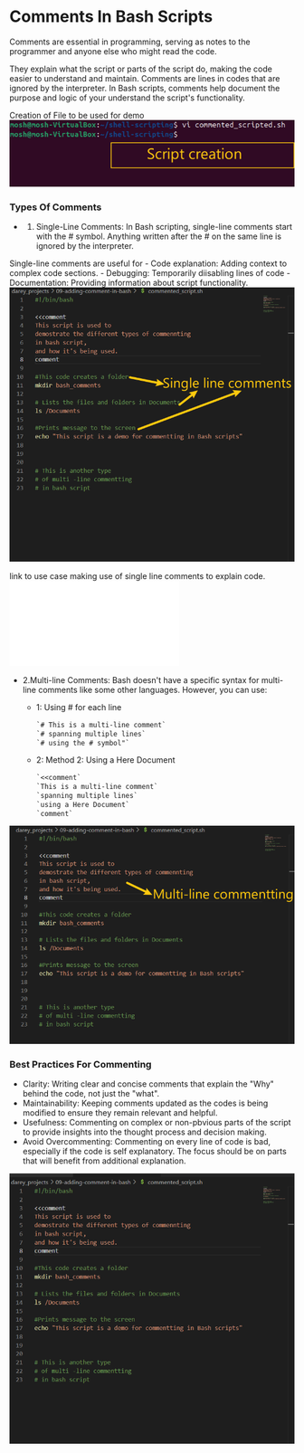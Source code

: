 # Comments In Bash Scripts

Comments are essential in programming, serving as notes to the programmer and anyone else who might read the code.

They explain what the script or parts of the script do, making the code easier to understand and maintain.
Comments are lines in codes that are ignored by the interpreter. In Bash scripts, comments help document the purpose and logic of your understand the script's functionality.

Creation of File to be used for demo
![script-creation](screenshots/4-script-creation.png)

### Types Of Comments

- 1. Single-Line Comments: In Bash scripting, single-line comments start with the # symbol. Anything written after the # on the same line is ignored by the interpreter.

Single-line comments are useful for
    - Code explanation: Adding context to complex code sections.
    - Debugging: Temporarily diisabling lines of code
    - Documentation: Providing information about script functionality.
![single-line](screenshots/1-single-line.png)

link to use case making use of single line comments to explain code.![use-case](commented_script.sh)

- 2.Multi-line Comments: Bash doesn't have a specific syntax for multi-line comments like some other languages. However, you can use:

  - 1: Using # for each line

        `# This is a multi-line comment`
        `# spanning multiple lines`
        `# using the # symbol"`
  - 2: Method 2: Using a Here Document

        `<<comment`
        `This is a multi-line comment`
        `spanning multiple lines`
        `using a Here Document`
        `comment`
        
![multi-line](screenshots/2-multiline-comment.png)

### Best Practices For Commenting

- Clarity: Writing clear and concise comments that explain the "Why" behind the code, not just the "what".
- Maintainability: Keeping comments updated as the codes is being modified to ensure they remain relevant and helpful.
- Usefulness: Commenting on complex or non-pbvious parts of the script to provide insights into the thought process and decision making.
- Avoid Overcommenting: Commenting on every line of code is bad, especially if the code is self explanatory. The focus should be on parts that will benefit from additional explanation.

![full-script](screenshots/3-commented_script.png)
